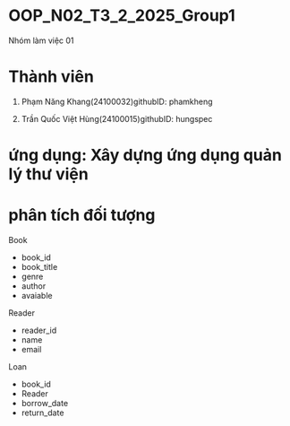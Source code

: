# OOP_N02_T3_2_2025_Group1
Nhóm làm việc 01

# Thành viên

1. Phạm Năng Khang(24100032)githubID: phamkheng

2. Trần Quốc Việt Hùng(24100015)githubID: hungspec


# ứng dụng: Xây dựng ứng dụng quản lý thư viện

# phân tích đối tượng

Book
+ book_id
+ book_title
+ genre
+ author
+ avaiable

Reader
+ reader_id
+ name
+ email

Loan
+ book_id
+ Reader
+ borrow_date
+ return_date

